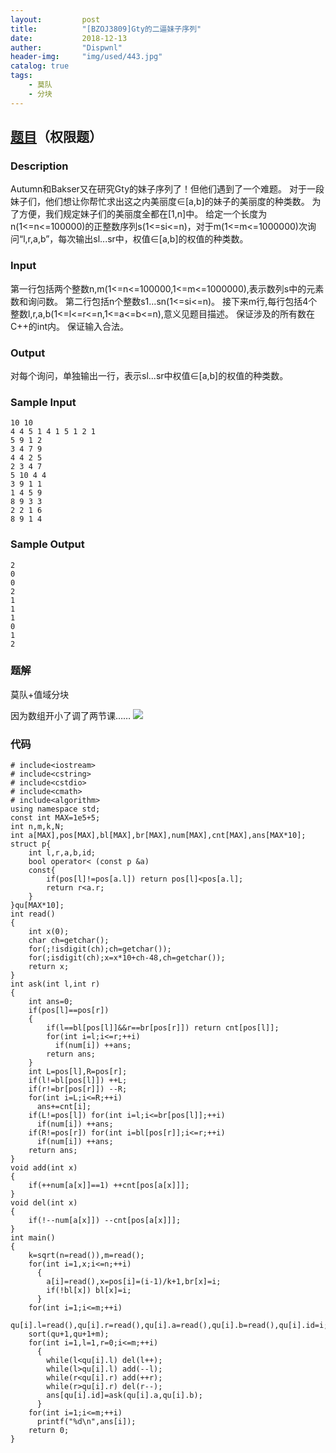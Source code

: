 ```yaml
---
layout:         post
title:          "[BZOJ3809]Gty的二逼妹子序列"
date:           2018-12-13
auther:         "Dispwnl"
header-img:     "img/used/443.jpg"
catalog: true
tags:
    - 莫队
    - 分块
---
```

## [题目](https://www.lydsy.com/JudgeOnline/problem.php?id=3809)（权限题）
### Description
Autumn和Bakser又在研究Gty的妹子序列了！但他们遇到了一个难题。
对于一段妹子们，他们想让你帮忙求出这之内美丽度∈[a,b]的妹子的美丽度的种类数。
为了方便，我们规定妹子们的美丽度全都在[1,n]中。
给定一个长度为n(1<=n<=100000)的正整数序列s(1<=si<=n)，对于m(1<=m<=1000000)次询问“l,r,a,b”，每次输出sl...sr中，权值∈[a,b]的权值的种类数。

### Input
第一行包括两个整数n,m(1<=n<=100000,1<=m<=1000000),表示数列s中的元素数和询问数。
第二行包括n个整数s1...sn(1<=si<=n)。
接下来m行,每行包括4个整数l,r,a,b(1<=l<=r<=n,1<=a<=b<=n),意义见题目描述。
保证涉及的所有数在C++的int内。
保证输入合法。

### Output
对每个询问，单独输出一行，表示sl...sr中权值∈[a,b]的权值的种类数。

### Sample Input
```
10 10
4 4 5 1 4 1 5 1 2 1
5 9 1 2
3 4 7 9
4 4 2 5
2 3 4 7
5 10 4 4
3 9 1 1
1 4 5 9
8 9 3 3
2 2 1 6
8 9 1 4
```

### Sample Output
```
2
0
0
2
1
1
1
0
1
2
```

### 题解
莫队+值域分块

因为数组开小了调了两节课…… ![](/img/哭.jpg)

### 代码
```
# include<iostream>
# include<cstring>
# include<cstdio>
# include<cmath>
# include<algorithm>
using namespace std;
const int MAX=1e5+5;
int n,m,k,N;
int a[MAX],pos[MAX],bl[MAX],br[MAX],num[MAX],cnt[MAX],ans[MAX*10];
struct p{
	int l,r,a,b,id;
	bool operator< (const p &a)
	const{
		if(pos[l]!=pos[a.l]) return pos[l]<pos[a.l];
		return r<a.r;
	}
}qu[MAX*10];
int read()
{
	int x(0);
	char ch=getchar();
	for(;!isdigit(ch);ch=getchar());
	for(;isdigit(ch);x=x*10+ch-48,ch=getchar());
	return x;
}
int ask(int l,int r)
{
	int ans=0;
	if(pos[l]==pos[r])
	{
		if(l==bl[pos[l]]&&r==br[pos[r]]) return cnt[pos[l]];
		for(int i=l;i<=r;++i)
		  if(num[i]) ++ans;
		return ans;
	}
	int L=pos[l],R=pos[r];
	if(l!=bl[pos[l]]) ++L;
	if(r!=br[pos[r]]) --R;
	for(int i=L;i<=R;++i)
	  ans+=cnt[i];
	if(L!=pos[l]) for(int i=l;i<=br[pos[l]];++i)
	  if(num[i]) ++ans;
	if(R!=pos[r]) for(int i=bl[pos[r]];i<=r;++i)
	  if(num[i]) ++ans;
	return ans;
}
void add(int x)
{
	if(++num[a[x]]==1) ++cnt[pos[a[x]]];
}
void del(int x)
{
	if(!--num[a[x]]) --cnt[pos[a[x]]];
}
int main()
{
	k=sqrt(n=read()),m=read();
	for(int i=1,x;i<=n;++i)
	  {
	  	a[i]=read(),x=pos[i]=(i-1)/k+1,br[x]=i;
	  	if(!bl[x]) bl[x]=i;
	  }
	for(int i=1;i<=m;++i)
	  qu[i].l=read(),qu[i].r=read(),qu[i].a=read(),qu[i].b=read(),qu[i].id=i;
	sort(qu+1,qu+1+m);
	for(int i=1,l=1,r=0;i<=m;++i)
	  {
	  	while(l<qu[i].l) del(l++);
	  	while(l>qu[i].l) add(--l);
	  	while(r<qu[i].r) add(++r);
	  	while(r>qu[i].r) del(r--);
	  	ans[qu[i].id]=ask(qu[i].a,qu[i].b);
	  }
	for(int i=1;i<=m;++i)
	  printf("%d\n",ans[i]);
	return 0;
}
```
